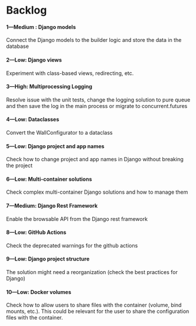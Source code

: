 # Backlog

#### 1—Medium : Django models
Connect the Django models to the builder logic and store the data in the database 

#### 2—Low: Django views
Experiment with class-based views, redirecting, etc.

#### 3—High: Multiprocessing Logging
Resolve issue with the unit tests, change the logging solution to pure 
queue and then save the log in the main process or migrate to concurrent.futures

#### 4—Low: Dataclasses
Convert the WallConfigurator to a dataclass

#### 5—Low: Django project and app names
Check how to change project and app names in Django without breaking the project

#### 6—Low: Multi-container solutions
Check complex multi-container Django solutions and how to manage them

#### 7—Medium: Django Rest Framework
Enable the browsable API from the Django rest framework

#### 8—Low: GitHub Actions
Check the deprecated warnings for the github actions

#### 9—Low: Django project structure
The solution might need a reorganization (check the best practices for Django)

#### 10—Low: Docker volumes
Check how to allow users to share files with the container (volume, bind 
mounts, etc.). This could be relevant for the user to share the configuration 
files with the container.